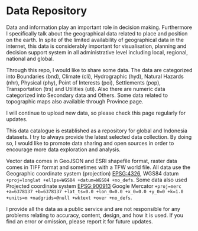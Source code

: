 # Data Repository

Data and information play an important role in decision making. Furthermore I specifically talk about the geographical data related to place and position on the earth. In spite of the limited availability of geographical data in the internet, this data is considerably important for visualisation, planning and decision support system in all administrative level including local, regional, national and global. 

Through this repo, I would like to share some data. The data are categorized into Boundaries (bnd), Climate (cli), Hydrographic (hyd), Natural Hazards (nhr), Physical (phy), Point of Interests (poi), Settlements (pop), Transportation (trs) and Utilities (uti). Also there are numeric data categorized into Secondary data and Others. Some data related to topographic maps also available through Province page.

I will continue to upload new data, so please check this page regularly for updates.

This data catalogue is established as a repository for global and Indonesia datasets. I try to always provide the latest selected data collection. By doing so, I would like to promote data sharing and open sources in order to encourage more data exploration and analysis.

Vector data comes in GeoJSON and ESRI shapefile format, raster data comes in TIFF format  and sometimes with a TFW world file. All data use the Geographic coordinate system (projection) [EPSG:4326](https://epsg.io/4326), WGS84 datum `+proj=longlat +ellps=WGS84 +datum=WGS84 +no_defs`. Some data also used Projected coordinate system [EPSG:900913](https://epsg.io/900913) Google Mercator `+proj=merc +a=6378137 +b=6378137 +lat_ts=0.0 +lon_0=0.0 +x_0=0.0 +y_0=0 +k=1.0 +units=m +nadgrids=@null +wktext +over +no_defs`.

I provide all the data as a public service and are not responsible for any problems relating to accuracy, content, design, and how it is used. If you find an error or omission, please report it for future updates.
